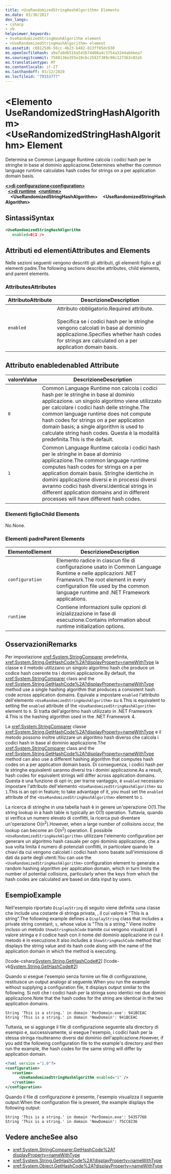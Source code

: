 ```yaml
---
title: <UseRandomizedStringHashAlgorithm> Elemento
ms.date: 03/30/2017
dev_langs:
- csharp
- vb
helpviewer_keywords:
- UseRandomizedStringHashAlgorithm element
- <UseRandomizedStringHashAlgorithm> element
ms.assetid: c08125d6-56cc-4b23-b482-813ff85dc630
ms.openlocfilehash: a9afa0db516a542b74d08a4c3754a3244abbbea7
ms.sourcegitcommit: 7588136e355e10cbc2582f389c90c127363c02a5
ms.translationtype: MT
ms.contentlocale: it-IT
ms.lasthandoff: 03/12/2020
ms.locfileid: "79153777"
---
```

# <a name="userandomizedstringhashalgorithm-element"></a><span data-ttu-id="59b1d-102">\<Elemento UseRandomizedStringHashAlgorithm></span><span class="sxs-lookup"><span data-stu-id="59b1d-102">\<UseRandomizedStringHashAlgorithm> Element</span></span>
<span data-ttu-id="59b1d-103">Determina se Common Language Runtime calcola i codici hash per le stringhe in base al dominio applicazione.</span><span class="sxs-lookup"><span data-stu-id="59b1d-103">Determines whether the common language runtime calculates hash codes for strings on a per application domain basis.</span></span>  
  
<span data-ttu-id="59b1d-104">[**\<>di configurazione**](../configuration-element.md)</span><span class="sxs-lookup"><span data-stu-id="59b1d-104">[**\<configuration>**](../configuration-element.md)</span></span>\
<span data-ttu-id="59b1d-105">&nbsp;&nbsp;[**\<>di runtime**](runtime-element.md)</span><span class="sxs-lookup"><span data-stu-id="59b1d-105">&nbsp;&nbsp;[**\<runtime>**](runtime-element.md)</span></span>\
<span data-ttu-id="59b1d-106">&nbsp;&nbsp;&nbsp;&nbsp;**\<UseRandomizedStringHashAlgorithm>**</span><span class="sxs-lookup"><span data-stu-id="59b1d-106">&nbsp;&nbsp;&nbsp;&nbsp;**\<UseRandomizedStringHashAlgorithm>**</span></span>  
  
## <a name="syntax"></a><span data-ttu-id="59b1d-107">Sintassi</span><span class="sxs-lookup"><span data-stu-id="59b1d-107">Syntax</span></span>  
  
```xml  
<UseRandomizedStringHashAlgorithm
   enabled=0|1 />  
```  
  
## <a name="attributes-and-elements"></a><span data-ttu-id="59b1d-108">Attributi ed elementi</span><span class="sxs-lookup"><span data-stu-id="59b1d-108">Attributes and Elements</span></span>  
 <span data-ttu-id="59b1d-109">Nelle sezioni seguenti vengono descritti gli attributi, gli elementi figlio e gli elementi padre.</span><span class="sxs-lookup"><span data-stu-id="59b1d-109">The following sections describe attributes, child elements, and parent elements.</span></span>  
  
### <a name="attributes"></a><span data-ttu-id="59b1d-110">Attributes</span><span class="sxs-lookup"><span data-stu-id="59b1d-110">Attributes</span></span>  
  
|<span data-ttu-id="59b1d-111">Attributo</span><span class="sxs-lookup"><span data-stu-id="59b1d-111">Attribute</span></span>|<span data-ttu-id="59b1d-112">Descrizione</span><span class="sxs-lookup"><span data-stu-id="59b1d-112">Description</span></span>|  
|---------------|-----------------|  
|`enabled`|<span data-ttu-id="59b1d-113">Attributo obbligatorio.</span><span class="sxs-lookup"><span data-stu-id="59b1d-113">Required attribute.</span></span><br /><br /> <span data-ttu-id="59b1d-114">Specifica se i codici hash per le stringhe vengono calcolati in base al dominio applicazione.</span><span class="sxs-lookup"><span data-stu-id="59b1d-114">Specifies whether hash codes for strings are calculated on a per application domain basis.</span></span>|  
  
## <a name="enabled-attribute"></a><span data-ttu-id="59b1d-115">Attributo enabled</span><span class="sxs-lookup"><span data-stu-id="59b1d-115">enabled Attribute</span></span>  
  
|<span data-ttu-id="59b1d-116">valore</span><span class="sxs-lookup"><span data-stu-id="59b1d-116">Value</span></span>|<span data-ttu-id="59b1d-117">Descrizione</span><span class="sxs-lookup"><span data-stu-id="59b1d-117">Description</span></span>|  
|-----------|-----------------|  
|`0`|<span data-ttu-id="59b1d-118">Common Language Runtime non calcola i codici hash per le stringhe in base al dominio applicazione. un singolo algoritmo viene utilizzato per calcolare i codici hash delle stringhe.</span><span class="sxs-lookup"><span data-stu-id="59b1d-118">The common language runtime does not compute hash codes for strings on a per application domain basis; a single algorithm is used to calculate string hash codes.</span></span> <span data-ttu-id="59b1d-119">Questa è la modalità predefinita.</span><span class="sxs-lookup"><span data-stu-id="59b1d-119">This is the default.</span></span>|  
|`1`|<span data-ttu-id="59b1d-120">Common Language Runtime calcola i codici hash per le stringhe in base al dominio applicazione.</span><span class="sxs-lookup"><span data-stu-id="59b1d-120">The common language runtime computes hash codes for strings on a per application domain basis.</span></span> <span data-ttu-id="59b1d-121">Stringhe identiche in domini applicazione diversi e in processi diversi avranno codici hash diversi.</span><span class="sxs-lookup"><span data-stu-id="59b1d-121">Identical strings in different application domains and in different processes will have different hash codes.</span></span>|  
  
### <a name="child-elements"></a><span data-ttu-id="59b1d-122">Elementi figlio</span><span class="sxs-lookup"><span data-stu-id="59b1d-122">Child Elements</span></span>  
 <span data-ttu-id="59b1d-123">No.</span><span class="sxs-lookup"><span data-stu-id="59b1d-123">None.</span></span>  
  
### <a name="parent-elements"></a><span data-ttu-id="59b1d-124">Elementi padre</span><span class="sxs-lookup"><span data-stu-id="59b1d-124">Parent Elements</span></span>  
  
|<span data-ttu-id="59b1d-125">Elemento</span><span class="sxs-lookup"><span data-stu-id="59b1d-125">Element</span></span>|<span data-ttu-id="59b1d-126">Descrizione</span><span class="sxs-lookup"><span data-stu-id="59b1d-126">Description</span></span>|  
|-------------|-----------------|  
|`configuration`|<span data-ttu-id="59b1d-127">Elemento radice in ciascun file di configurazione usato in Common Language Runtime e nelle applicazioni .NET Framework.</span><span class="sxs-lookup"><span data-stu-id="59b1d-127">The root element in every configuration file used by the common language runtime and .NET Framework applications.</span></span>|  
|`runtime`|<span data-ttu-id="59b1d-128">Contiene informazioni sulle opzioni di inizializzazione in fase di esecuzione.</span><span class="sxs-lookup"><span data-stu-id="59b1d-128">Contains information about runtime initialization options.</span></span>|  
  
## <a name="remarks"></a><span data-ttu-id="59b1d-129">Osservazioni</span><span class="sxs-lookup"><span data-stu-id="59b1d-129">Remarks</span></span>  
 <span data-ttu-id="59b1d-130">Per impostazione <xref:System.StringComparer> predefinita, <xref:System.String.GetHashCode%2A?displayProperty=nameWithType> la classe e il metodo utilizzano un singolo algoritmo hash che produce un codice hash coerente tra i domini applicazione.</span><span class="sxs-lookup"><span data-stu-id="59b1d-130">By default, the <xref:System.StringComparer> class and the <xref:System.String.GetHashCode%2A?displayProperty=nameWithType> method use a single hashing algorithm that produces a consistent hash code across application domains.</span></span> <span data-ttu-id="59b1d-131">Equivale a impostare `enabled` l'attributo dell'elemento `<UseRandomizedStringHashAlgorithm>` su `0`.</span><span class="sxs-lookup"><span data-stu-id="59b1d-131">This is equivalent to setting the `enabled` attribute of the `<UseRandomizedStringHashAlgorithm>` element to `0`.</span></span> <span data-ttu-id="59b1d-132">Si tratta dell'algoritmo hash utilizzato in .NET Framework 4.</span><span class="sxs-lookup"><span data-stu-id="59b1d-132">This is the hashing algorithm used in the .NET Framework 4.</span></span>  
  
 <span data-ttu-id="59b1d-133">La <xref:System.StringComparer> classe <xref:System.String.GetHashCode%2A?displayProperty=nameWithType> e il metodo possono inoltre utilizzare un algoritmo hash diverso che calcola i codici hash in base al dominio applicazione.</span><span class="sxs-lookup"><span data-stu-id="59b1d-133">The <xref:System.StringComparer> class and the <xref:System.String.GetHashCode%2A?displayProperty=nameWithType> method can also use a different hashing algorithm that computes hash codes on a per application domain basis.</span></span> <span data-ttu-id="59b1d-134">Di conseguenza, i codici hash per le stringhe equivalenti saranno diversi tra i domini applicazione.</span><span class="sxs-lookup"><span data-stu-id="59b1d-134">As a result, hash codes for equivalent strings will differ across application domains.</span></span> <span data-ttu-id="59b1d-135">Questa è una funzione di opt-in; per trarne vantaggio, è `enabled` necessario impostare l'attributo dell'elemento `<UseRandomizedStringHashAlgorithm>` su `1`.</span><span class="sxs-lookup"><span data-stu-id="59b1d-135">This is an opt-in feature; to take advantage of it, you must set the `enabled` attribute of the `<UseRandomizedStringHashAlgorithm>` element to `1`.</span></span>  
  
 <span data-ttu-id="59b1d-136">La ricerca di stringhe in una tabella hash è in genere un'operazione O(1).</span><span class="sxs-lookup"><span data-stu-id="59b1d-136">The string lookup in a hash table is typically an O(1) operation.</span></span> <span data-ttu-id="59b1d-137">Tuttavia, quando si verifica un numero elevato di conflitti, la ricerca può diventare un'operazione O(n<sup>2</sup>).</span><span class="sxs-lookup"><span data-stu-id="59b1d-137">However, when a large number of collisions occur, the lookup can become an O(n<sup>2</sup>) operation.</span></span> <span data-ttu-id="59b1d-138">È possibile `<UseRandomizedStringHashAlgorithm>` utilizzare l'elemento configuration per generare un algoritmo hash casuale per ogni dominio applicazione, che a sua volta limita il numero di potenziali conflitti, in particolare quando le chiavi da cui vengono calcolati i codici hash sono basate sull'immissione di dati da parte degli utenti.</span><span class="sxs-lookup"><span data-stu-id="59b1d-138">You can use the `<UseRandomizedStringHashAlgorithm>` configuration element to generate a random hashing algorithm per application domain, which in turn limits the number of potential collisions, particularly when the keys from which the hash codes are calculated are based on data input by users.</span></span>  
  
## <a name="example"></a><span data-ttu-id="59b1d-139">Esempio</span><span class="sxs-lookup"><span data-stu-id="59b1d-139">Example</span></span>  
 <span data-ttu-id="59b1d-140">Nell'esempio riportato `DisplayString` di seguito viene definita `s`una classe che include una costante di stringa privata, , il cui valore è "This is a string".</span><span class="sxs-lookup"><span data-stu-id="59b1d-140">The following example defines a `DisplayString` class that includes a private string constant, `s`, whose value is "This is a string."</span></span> <span data-ttu-id="59b1d-141">Viene inoltre incluso un metodo `ShowStringHashCode` tramite cui vengono visualizzati il valore stringa e il codice hash con il nome del dominio applicazione in cui il metodo è in esecuzione.</span><span class="sxs-lookup"><span data-stu-id="59b1d-141">It also includes a `ShowStringHashCode` method that displays the string value and its hash code along with the name of the application domain in which the method is executing.</span></span>  
  
 [!code-csharp[System.String.GetHashCode#2](../../../../../samples/snippets/csharp/VS_Snippets_CLR_System/system.String.GetHashCode/CS/perdomain.cs#2)]
 [!code-vb[System.String.GetHashCode#2](../../../../../samples/snippets/visualbasic/VS_Snippets_CLR_System/system.String.GetHashCode/VB/perdomain.vb#2)]  
  
 <span data-ttu-id="59b1d-142">Quando si esegue l'esempio senza fornire un file di configurazione, restituisce un output analogo al seguente.</span><span class="sxs-lookup"><span data-stu-id="59b1d-142">When you run the example without supplying a configuration file, it displays output similar to the following.</span></span> <span data-ttu-id="59b1d-143">Si noti che i codici hash per la stringa sono identici nei due domini applicazione.</span><span class="sxs-lookup"><span data-stu-id="59b1d-143">Note that the hash codes for the string are identical in the two application domains.</span></span>  
  
```console
String 'This is a string.' in domain 'PerDomain.exe': 941BCEAC  
String 'This is a string.' in domain 'NewDomain': 941BCEAC  
```  
  
 <span data-ttu-id="59b1d-144">Tuttavia, se si aggiunge il file di configurazione seguente alla directory di esempio e, successivamente, si esegue l'esempio, i codici hash per la stessa stringa risulteranno diversi dal dominio dell'applicazione.</span><span class="sxs-lookup"><span data-stu-id="59b1d-144">However, if you add the following configuration file to the example's directory and then run the example, the hash codes for the same string will differ by application domain.</span></span>  
  
```xml  
<?xml version ="1.0"?>  
<configuration>  
   <runtime>  
      <UseRandomizedStringHashAlgorithm enabled="1" />  
   </runtime>  
</configuration>  
```  
  
 <span data-ttu-id="59b1d-145">Quando il file di configurazione è presente, l'esempio visualizza il seguente output:</span><span class="sxs-lookup"><span data-stu-id="59b1d-145">When the configuration file is present, the example displays the following output:</span></span>  
  
```console
String 'This is a string.' in domain 'PerDomain.exe': 5435776D  
String 'This is a string.' in domain 'NewDomain': 75CC8236  
```  
  
## <a name="see-also"></a><span data-ttu-id="59b1d-146">Vedere anche</span><span class="sxs-lookup"><span data-stu-id="59b1d-146">See also</span></span>

- <xref:System.StringComparer.GetHashCode%2A?displayProperty=nameWithType>
- <xref:System.String.GetHashCode%2A?displayProperty=nameWithType>
- <xref:System.Object.GetHashCode%2A?displayProperty=nameWithType>
